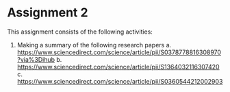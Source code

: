 # Assignment 2
This assignment consists of the following activities:
1. Making a summary of the following research papers
	a. https://www.sciencedirect.com/science/article/pii/S0378778816308970?via%3Dihub
	b. https://www.sciencedirect.com/science/article/pii/S1364032116307420
	c. https://www.sciencedirect.com/science/article/pii/S0360544212002903
